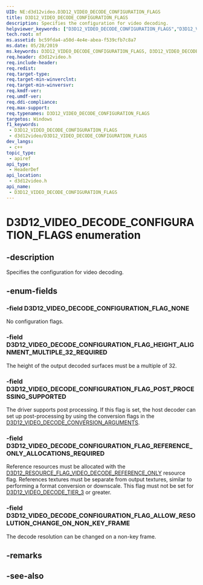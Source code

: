 ```yaml
---
UID: NE:d3d12video.D3D12_VIDEO_DECODE_CONFIGURATION_FLAGS
title: D3D12_VIDEO_DECODE_CONFIGURATION_FLAGS
description: Specifies the configuration for video decoding.
helpviewer_keywords: ["D3D12_VIDEO_DECODE_CONFIGURATION_FLAGS","D3D12_VIDEO_DECODE_CONFIGURATION_FLAGS",""]
tech.root: mf
ms.assetid: bc59fda4-a50d-4e4e-abea-f539cfb7c8a7
ms.date: 05/28/2019
ms.keywords: D3D12_VIDEO_DECODE_CONFIGURATION_FLAGS, D3D12_VIDEO_DECODE_CONFIGURATION_FLAGS,
req.header: d3d12video.h
req.include-header: 
req.redist: 
req.target-type: 
req.target-min-winverclnt: 
req.target-min-winversvr: 
req.kmdf-ver: 
req.umdf-ver: 
req.ddi-compliance: 
req.max-support: 
req.typenames: D3D12_VIDEO_DECODE_CONFIGURATION_FLAGS
targetos: Windows
f1_keywords:
 - D3D12_VIDEO_DECODE_CONFIGURATION_FLAGS
 - d3d12video/D3D12_VIDEO_DECODE_CONFIGURATION_FLAGS
dev_langs:
 - c++
topic_type:
 - apiref
api_type:
 - HeaderDef
api_location:
 - d3d12video.h
api_name:
 - D3D12_VIDEO_DECODE_CONFIGURATION_FLAGS
---
```


# D3D12_VIDEO_DECODE_CONFIGURATION_FLAGS enumeration


## -description

Specifies the configuration for video decoding.

## -enum-fields

### -field D3D12_VIDEO_DECODE_CONFIGURATION_FLAG_NONE 

No configuration flags.

### -field D3D12_VIDEO_DECODE_CONFIGURATION_FLAG_HEIGHT_ALIGNMENT_MULTIPLE_32_REQUIRED 

The height of the output decoded surfaces must be a multiple of 32.

### -field D3D12_VIDEO_DECODE_CONFIGURATION_FLAG_POST_PROCESSING_SUPPORTED 

The driver supports post processing. If this flag is set, the host decoder can set up post-processing by using the conversion flags in the <a href="ns-d3d12video-d3d12_video_decode_conversion_arguments.md">D3D12_VIDEO_DECODE_CONVERSION_ARGUMENTS</a>.

### -field D3D12_VIDEO_DECODE_CONFIGURATION_FLAG_REFERENCE_ONLY_ALLOCATIONS_REQUIRED 

Reference resources must be allocated with the <a href="/windows/desktop/api/d3d12/ne-d3d12-d3d12_resource_flags">D3D12_RESOURCE_FLAG_VIDEO_DECODE_REFERENCE_ONLY</a>  resource flag.  References textures must be separate from output textures, similar to performing a format conversion or downscale.  This flag must not be set for [D3D12_VIDEO_DECODE_TIER_3](ne-d3d12video-d3d12_video_decode_tier.md) or greater.

### -field D3D12_VIDEO_DECODE_CONFIGURATION_FLAG_ALLOW_RESOLUTION_CHANGE_ON_NON_KEY_FRAME 

The decode resolution can be changed on a non-key frame.

## -remarks

## -see-also

